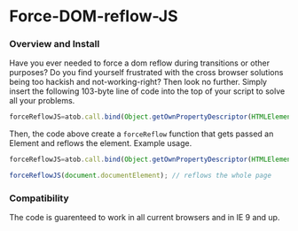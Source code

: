 # Force-DOM-reflow-JS
### Overview and Install

Have you ever needed to force a dom reflow during transitions or other purposes? Do you find yourself frustrated with the cross browser solutions being too hackish and not-working-right? Then look no further. Simply insert the following 103-byte line of code into the top of your script to solve all your problems.

```Javascript
forceReflowJS=atob.call.bind(Object.getOwnPropertyDescriptor(HTMLElement.prototype,"offsetHeight").get)
```

Then, the code above create a `forceReflow` function that gets passed an Element and reflows the element. Example usage.

```Javascript
forceReflowJS=atob.call.bind(Object.getOwnPropertyDescriptor(HTMLElement.prototype,"offsetHeight").get)

forceReflowJS(document.documentElement); // reflows the whole page
```

### Compatibility
The code is guarenteed to work in all current browsers and in IE 9 and up.

